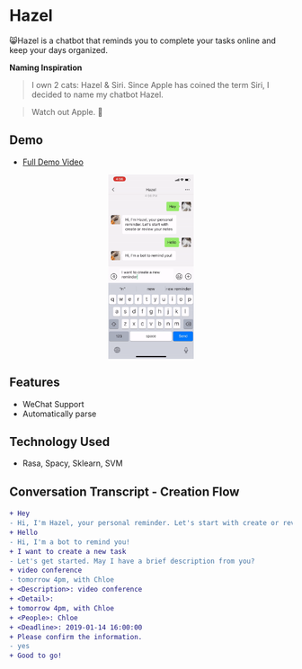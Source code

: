 # Hazel

:smile_cat:Hazel is a chatbot that reminds you to complete your tasks online and keep your days organized.

**Naming Inspiration**

> I own 2 cats: Hazel & Siri. Since Apple has coined the term Siri, I decided to name my chatbot Hazel.

> Watch out Apple. :apple:

## Demo

- [Full Demo Video](https://github.com/y276lin/hazel/blob/master/demo/demo.mp4?raw=true)

<div align="center" width="100%">
  <img align="center" src="https://github.com/y276lin/hazel/blob/master/demo/demo.gif?raw=true" width="30%"/>
</div>


## Features

- WeChat Support
- Automatically parse

## Technology Used

- Rasa, Spacy, Sklearn, SVM

## Conversation Transcript - Creation Flow

```diff
+ Hey
- Hi, I'm Hazel, your personal reminder. Let's start with create or review your notes
+ Hello
- Hi, I'm a bot to remind you!
+ I want to create a new task
- Let's get started. May I have a brief description from you?
+ video conference
- tomorrow 4pm, with Chloe
+ <Description>: video conference
+ <Detail>:
+ tomorrow 4pm, with Chloe
+ <People>: Chloe
+ <Deadline>: 2019-01-14 16:00:00
+ Please confirm the information.
- yes
+ Good to go!
```


